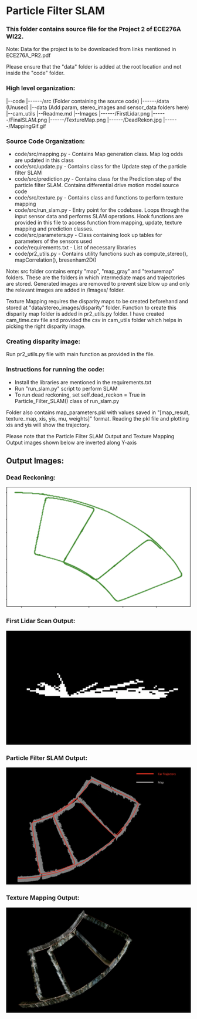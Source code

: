 
# Particle Filter SLAM

### This folder contains source file for the Project 2 of ECE276A WI22. 

Note: Data for the project is to be downloaded from links mentioned in ECE276A_PR2.pdf

Please ensure that the "data" folder is added at the root location and not inside the "code" folder.

### High level organization:
|--code
|------/src (Folder containing the source code)
|------/data (Unused)
|--data (Add param, stereo_images and sensor_data folders here)
|--cam\_utils
|--Readme.md
|--Images
|------/FirstLidar.png
|------/FinalSLAM.png
|------/TextureMap.png
|------/DeadRekon.jpg
|------/MappingGif.gif

### Source Code Organization:
- code/src/mapping.py - Contains Map generation class. Map log odds are updated in this class
- code/src/update.py - Contains class for the Update step of the particle filter SLAM
- code/src/prediction.py - Contains class for the Prediction step of the particle filter SLAM. Contains differential drive motion model source code
- code/src/texture.py - Contains class and functions to perform texture mapping
- code/src/run_slam.py - Entry point for the codebase. Loops through the input sensor data and performs SLAM operations. Hook functions are provided in this file to access function from mapping, update, texture mapping and prediction classes.
- code/src/parameters.py - Class containing look up tables for parameters of the sensors used
- code/requirements.txt - List of necessary libraries
- code/pr2_utils.py - Contains utility functions such as compute_stereo(), mapCorrelation(), bresenham2D()

Note: src folder contains empty "map", "map_gray" and "texturemap" folders. These are the folders in which intermediate maps and trajectories are stored. Generated images are removed to prevent size blow up and only the relevant images are added in /Images/ folder.

Texture Mapping requires the disparity maps to be created beforehand and stored at "data/stereo_images/disparity" folder. Function to create this disparity map folder is added in pr2_utils.py folder. I have created cam_time.csv file and provided the csv in cam_utils folder which helps in picking the right disparity image. 

### Creating disparity image:
Run pr2_utils.py file with main function as provided in the file.

### Instructions for running the code:

- Install the libraries are mentioned in the requirements.txt
- Run "run_slam.py" script to perform SLAM
- To run dead reckoning, set self.dead_reckon = True in Particle_Filter_SLAM() class of run_slam.py

Folder also contains map_parameters.pkl with values saved in "[map_result, texture_map, xis, yis, mu, weights]" format. Reading the pkl file and plotting xis and yis will show the trajectory.

Please note that the Particle Filter SLAM Output and Texture Mapping Output images shown below are inverted along Y-axis

## Output Images:

### Dead Reckoning:

![alt text](Images/DeadReckon.png "Dead Reckon.png")

### First Lidar Scan Output:

![alt text](Images/FirstLidar.png "First Lidar Scan.png")

### Particle Filter SLAM Output:

![alt text](Images/FinalMAP.png "Particle Filter SLAM Output.png")

### Texture Mapping Output:

![alt text](Images/TextureMap.png "Texture Mapping Output.png")
